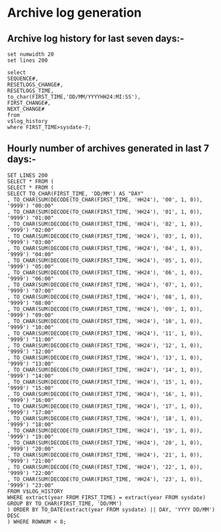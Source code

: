 # Archive log generation

## Archive log history for last seven days:-

    set numwidth 20
    set lines 200

    select 
    SEQUENCE#,
    RESETLOGS_CHANGE#,
    RESETLOGS_TIME,
    to_char(FIRST_TIME,'DD/MM/YYYYHH24:MI:SS'),
    FIRST_CHANGE#,
    NEXT_CHANGE# 
    from 
    v$log_history 
    where FIRST_TIME>sysdate-7;

## Hourly number of archives generated in last 7 days:-

    SET LINES 200
    SELECT * FROM (
    SELECT * FROM (
    SELECT TO_CHAR(FIRST_TIME, 'DD/MM') AS "DAY"
    , TO_CHAR(SUM(DECODE(TO_CHAR(FIRST_TIME, 'HH24'), '00', 1, 0)), '9999') "00:00"
    , TO_CHAR(SUM(DECODE(TO_CHAR(FIRST_TIME, 'HH24'), '01', 1, 0)), '9999') "01:00"
    , TO_CHAR(SUM(DECODE(TO_CHAR(FIRST_TIME, 'HH24'), '02', 1, 0)), '9999') "02:00"
    , TO_CHAR(SUM(DECODE(TO_CHAR(FIRST_TIME, 'HH24'), '03', 1, 0)), '9999') "03:00"
    , TO_CHAR(SUM(DECODE(TO_CHAR(FIRST_TIME, 'HH24'), '04', 1, 0)), '9999') "04:00"
    , TO_CHAR(SUM(DECODE(TO_CHAR(FIRST_TIME, 'HH24'), '05', 1, 0)), '9999') "05:00"
    , TO_CHAR(SUM(DECODE(TO_CHAR(FIRST_TIME, 'HH24'), '06', 1, 0)), '9999') "06:00"
    , TO_CHAR(SUM(DECODE(TO_CHAR(FIRST_TIME, 'HH24'), '07', 1, 0)), '9999') "07:00"
    , TO_CHAR(SUM(DECODE(TO_CHAR(FIRST_TIME, 'HH24'), '08', 1, 0)), '9999') "08:00"
    , TO_CHAR(SUM(DECODE(TO_CHAR(FIRST_TIME, 'HH24'), '09', 1, 0)), '9999') "09:00"
    , TO_CHAR(SUM(DECODE(TO_CHAR(FIRST_TIME, 'HH24'), '10', 1, 0)), '9999') "10:00"
    , TO_CHAR(SUM(DECODE(TO_CHAR(FIRST_TIME, 'HH24'), '11', 1, 0)), '9999') "11:00"
    , TO_CHAR(SUM(DECODE(TO_CHAR(FIRST_TIME, 'HH24'), '12', 1, 0)), '9999') "12:00"
    , TO_CHAR(SUM(DECODE(TO_CHAR(FIRST_TIME, 'HH24'), '13', 1, 0)), '9999') "13:00"
    , TO_CHAR(SUM(DECODE(TO_CHAR(FIRST_TIME, 'HH24'), '14', 1, 0)), '9999') "14:00"
    , TO_CHAR(SUM(DECODE(TO_CHAR(FIRST_TIME, 'HH24'), '15', 1, 0)), '9999') "15:00"
    , TO_CHAR(SUM(DECODE(TO_CHAR(FIRST_TIME, 'HH24'), '16', 1, 0)), '9999') "16:00"
    , TO_CHAR(SUM(DECODE(TO_CHAR(FIRST_TIME, 'HH24'), '17', 1, 0)), '9999') "17:00"
    , TO_CHAR(SUM(DECODE(TO_CHAR(FIRST_TIME, 'HH24'), '18', 1, 0)), '9999') "18:00"
    , TO_CHAR(SUM(DECODE(TO_CHAR(FIRST_TIME, 'HH24'), '19', 1, 0)), '9999') "19:00"
    , TO_CHAR(SUM(DECODE(TO_CHAR(FIRST_TIME, 'HH24'), '20', 1, 0)), '9999') "20:00"
    , TO_CHAR(SUM(DECODE(TO_CHAR(FIRST_TIME, 'HH24'), '21', 1, 0)), '9999') "21:00"
    , TO_CHAR(SUM(DECODE(TO_CHAR(FIRST_TIME, 'HH24'), '22', 1, 0)), '9999') "22:00"
    , TO_CHAR(SUM(DECODE(TO_CHAR(FIRST_TIME, 'HH24'), '23', 1, 0)), '9999') "23:00"
    FROM V$LOG_HISTORY
    WHERE extract(year FROM FIRST_TIME) = extract(year FROM sysdate)
    GROUP BY TO_CHAR(FIRST_TIME, 'DD/MM')
    ) ORDER BY TO_DATE(extract(year FROM sysdate) || DAY, 'YYYY DD/MM') DESC
    ) WHERE ROWNUM < 8;

